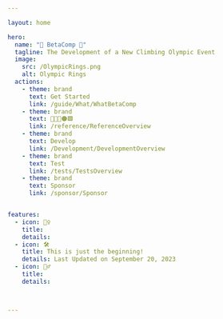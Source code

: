 ```yaml
---

layout: home

hero:
  name: "🔷 BetaComp 🔷"
  tagline: The Development of a New Climbing Olympic Event
  image:
    src: /OlympicRings.png
    alt: Olympic Rings
  actions:
    - theme: brand
      text: Get Started
      link: /guide/What/WhatBetaComp
    - theme: brand
      text: 🔷🔺💜🟠🟩
      link: /reference/ReferenceOverview
    - theme: brand
      text: Develop
      link: /Development/DevelopmentOverview
    - theme: brand
      text: Test
      link: /tests/TestsOverview
    - theme: brand
      text: Sponsor
      link: /sponsor/Sponsor


features:
  - icon: 🧗‍♀️
    title: 
    details: 
  - icon: 🛠️
    title: This is just the beginning!
    details: Last Updated on September 20, 2023
  - icon: 🧗‍♂️
    title: 
    details: 



---
```


